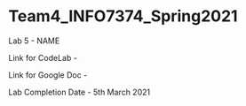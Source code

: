 # Team4_INFO7374_Spring2021

Lab 5 - NAME

Link for CodeLab - 

Link for Google Doc - 

Lab Completion Date - 5th March 2021

